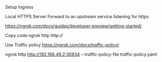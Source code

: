 Setup Ingress


Local HTTPS Server
Forward to an upstream service listening for https

https://ngrok.com/docs/guides/developer-preview/getting-started/

Copy code
ngrok http http://

Use Traffic policy
https://ngrok.com/docs/traffic-policy/

ngrok http http://192.168.49.2:30834 --traffic-policy-file traffic-policy.yaml
